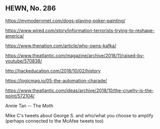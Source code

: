 ## HEWN, No. 286

https://mymodernmet.com/dogs-playing-poker-painting/

https://www.wired.com/story/information-terrorists-trying-to-reshape-america/

https://www.thenation.com/article/who-owns-kafka/

https://www.theatlantic.com/magazine/archive/2018/11/raised-by-youtube/570838/

http://hackeducation.com/2018/10/02/history

https://logicmag.io/05-the-automation-charade/

https://www.theatlantic.com/ideas/archive/2018/10/the-cruelty-is-the-point/572104/

Annie Tan -- The Moth

Mike C's tweets about George S. and who/what you choose to amplify (perhaps connected to the McAfee tweets too)
